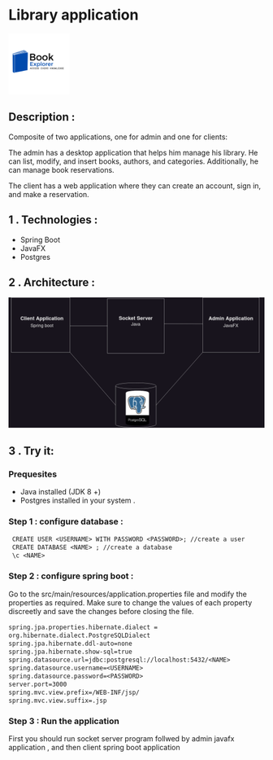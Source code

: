 # Library application
<img width="120px" src="assets/logo-app-bg.png">

## Description : 
Composite of two applications, one for admin and one for clients:

The admin has a desktop application that helps him manage his library. He can list, modify, and insert books, authors, and categories. Additionally, he can manage book reservations.

The client has a web application where they can create an account, sign in, and make a reservation.
## 1 . Technologies : 
 - Spring Boot
 - JavaFX
 - Postgres 
## 2 . Architecture : 
   <img width="700px" src="assets/project-diagram.png"> <br/>

## 3 . Try it: 
 ### Prequesites
 - Java installed (JDK 8 +)
 - Postgres installed in your system .
 ### Step 1 : configure database :  
```
 CREATE USER <USERNAME> WITH PASSWORD <PASSWORD>; //create a user
 CREATE DATABASE <NAME> ; //create a database
 \c <NAME> 
```
 ### Step 2 : configure spring boot : 
Go to the src/main/resources/application.properties file and modify the properties as required. Make sure to change the values of each property discreetly and save the changes before closing the file.
 ```
spring.jpa.properties.hibernate.dialect = org.hibernate.dialect.PostgreSQLDialect
spring.jpa.hibernate.ddl-auto=none
spring.jpa.hibernate.show-sql=true
spring.datasource.url=jdbc:postgresql://localhost:5432/<NAME>
spring.datasource.username=<USERNAME>
spring.datasource.password=<PASSWORD>
server.port=3000
spring.mvc.view.prefix=/WEB-INF/jsp/
spring.mvc.view.suffix=.jsp
```
 ### Step 3 : Run the application
First you should run socket server program follwed by admin javafx application , and then client spring boot application





